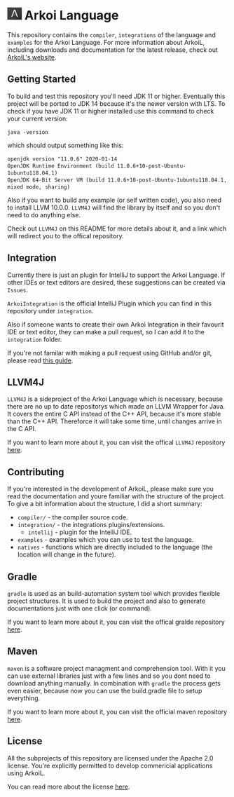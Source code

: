 # <img src="assets/logo.png" height="28px" /> Arkoi Language

This repository contains the ``compiler``, ``integrations`` of the language and ``examples``
for the Arkoi Language. For more information about ArkoiL, including downloads and documentation
for the latest release, check out [ArkoiL's website](https://lang.arkoisystems.com/).

## Getting Started

To build and test this repository you'll need JDK 11 or higher. Eventually this project will
be ported to JDK 14 because it's the newer version with LTS. To check if you have JDK 11 or
higher installed use this command to check your current version:
```
java -version
```
which should output something like this:
```
openjdk version "11.0.6" 2020-01-14
OpenJDK Runtime Environment (build 11.0.6+10-post-Ubuntu-1ubuntu118.04.1)
OpenJDK 64-Bit Server VM (build 11.0.6+10-post-Ubuntu-1ubuntu118.04.1, mixed mode, sharing)
```

Also if you want to build any example (or self written code), you also need to install 
LLVM 10.0.0. ``LLVM4J`` will find the library by itself and so you don't need to do anything
else.

Check out ``LLVM4J`` on this README for more details about it, and a link which will redirect
you to the offical repository.

## Integration

Currently there is just an plugin for IntelliJ to support the Arkoi Language. If other IDEs
or text editors are desired, these suggestions can be created via ``Issues``.

``ArkoiIntegration`` is the official IntelliJ Plugin which you can find in this repository
under ``integration``.

Also if someone wants to create their own Arkoi Integration in their favourit IDE or text
editor, they can make a pull request, so I can add it to the ``integration`` folder.

If you're not familar with making a pull request using GitHub and/or git, please read 
[this guide](pull-request-instructions).

## LLVM4J

``LLVM4J`` is a sideproject of the Arkoi Language which is necessary, because there are no
up to date repositorys which made an LLVM Wrapper for Java. It covers the entire C API instead
of the C++ API, because it's more stable than the C++ API. Thereforce it will take some time,
until changes arrive in the C API.

If you want to learn more about it, you can visit the offical ``LLVM4J`` repository [here](https://github.com/Excse/LLVM4J).

## Contributing

If you're interested in the development of ArkoiL, please make sure you read the documentation
and youre familiar with the structure of the project. To give a bit information about the 
structure, I did a short summary:

* ``compiler/`` - the compiler source code.
* ``integration/`` - the integrations plugins/extensions.
   * ``intellij`` - plugin for the IntelliJ IDE.
* ``examples`` - examples which you can use to test the language.
* ``natives`` - functions which are directly included to the language (the location will change in the future).

## Gradle

``gradle`` is used as an build-automation system tool which provides flexible project 
structures. It is used to build the project and also to generate documentations just with
one click (or command).

If you want to learn more about it, you can visit the offical gralde repository [here](https://github.com/gradle/gradle).

## Maven 

``maven`` is a software project managment and comprehension tool. With it you can 
use external libraries just with a few lines and so you dont need to download anything
manually. In combination with ``gradle`` the process gets even easier, because now
you can use the build.gradle file to setup everything.

If you want to learn more about it, you can visit the official maven repository [here](https://github.com/apache/maven).

## License 

All the subprojects of this repository are licensed under the Apache 2.0 license. You're
explicitly permitted to develop commericial applications using ArkoiL.

You can read more about the license [here](http://www.apache.org/licenses/LICENSE-2.0).
